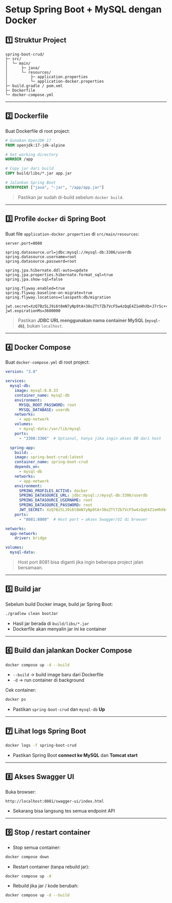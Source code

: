# Setup Spring Boot + MySQL dengan Docker

## 1️⃣ Struktur Project

```
spring-boot-crud/
├─ src/
│  └─ main/
│      ├─ java/
│      └─ resources/
│          ├─ application.properties
│          └─ application-docker.properties
├─ build.gradle / pom.xml
├─ Dockerfile
└─ docker-compose.yml
```

---

## 2️⃣ Dockerfile

Buat Dockerfile di root project:

```dockerfile
# Gunakan OpenJDK 17
FROM openjdk:17-jdk-alpine

# Set working directory
WORKDIR /app

# Copy jar dari build
COPY build/libs/*.jar app.jar

# Jalankan Spring Boot
ENTRYPOINT ["java", "-jar", "/app/app.jar"]
```

> Pastikan jar sudah di-build sebelum `docker build`.

---

## 3️⃣ Profile `docker` di Spring Boot

Buat file `application-docker.properties` di `src/main/resources`:

```properties
server.port=8080

spring.datasource.url=jdbc:mysql://mysql-db:3306/userdb
spring.datasource.username=root
spring.datasource.password=root

spring.jpa.hibernate.ddl-auto=update
spring.jpa.properties.hibernate.format_sql=true
spring.jpa.show-sql=false

spring.flyway.enabled=true
spring.flyway.baseline-on-migrate=true
spring.flyway.locations=classpath:db/migration

jwt.secret=XzQ7Bz5LJ9i6t8mN7yNp9tA+38oZTt7Zb7VcF5w4zQqE4Z1eHhXb+J7rSc+vQ8Qp
jwt.expirationMs=3600000
```

> Pastikan **JDBC URL menggunakan nama container MySQL (`mysql-db`)**, bukan `localhost`.

---

## 4️⃣ Docker Compose

Buat `docker-compose.yml` di root project:

```yaml
version: "3.8"

services:
  mysql-db:
    image: mysql:8.0.33
    container_name: mysql-db
    environment:
      MYSQL_ROOT_PASSWORD: root
      MYSQL_DATABASE: userdb
    networks:
      - app-network
    volumes:
      - mysql-data:/var/lib/mysql
    ports:
      - "3308:3306"  # Optional, hanya jika ingin akses DB dari host

  spring-app:
    build: .
    image: spring-boot-crud:latest
    container_name: spring-boot-crud
    depends_on:
      - mysql-db
    networks:
      - app-network
    environment:
      SPRING_PROFILES_ACTIVE: docker
      SPRING_DATASOURCE_URL: jdbc:mysql://mysql-db:3306/userdb
      SPRING_DATASOURCE_USERNAME: root
      SPRING_DATASOURCE_PASSWORD: root
      JWT_SECRET: XzQ7Bz5LJ9i6t8mN7yNp9tA+38oZTt7Zb7VcF5w4zQqE4Z1eHhXb+J7rSc+vQ8Qp
    ports:
      - "8081:8080"  # Host port → akses Swagger/UI di browser

networks:
  app-network:
    driver: bridge

volumes:
  mysql-data:
```

> Host port 8081 bisa diganti jika ingin beberapa project jalan bersamaan.

---

## 5️⃣ Build jar

Sebelum build Docker image, build jar Spring Boot:

```bash
./gradlew clean bootJar
```

* Hasil jar berada di `build/libs/*.jar`
* Dockerfile akan menyalin jar ini ke container

---

## 6️⃣ Build dan jalankan Docker Compose

```bash
docker compose up -d --build
```

* `--build` → build image baru dari Dockerfile
* `-d` → run container di background

Cek container:

```bash
docker ps
```

* Pastikan `spring-boot-crud` dan `mysql-db` **Up**

---

## 7️⃣ Lihat logs Spring Boot

```bash
docker logs -f spring-boot-crud
```

* Pastikan Spring Boot **connect ke MySQL** dan **Tomcat start**

---

## 8️⃣ Akses Swagger UI

Buka browser:

```
http://localhost:8081/swagger-ui/index.html
```

* Sekarang bisa langsung tes semua endpoint API

---

## 9️⃣ Stop / restart container

* Stop semua container:

```bash
docker compose down
```

* Restart container (tanpa rebuild jar):

```bash
docker compose up -d
```

* Rebuild jika jar / kode berubah:

```bash
docker compose up -d --build
```
